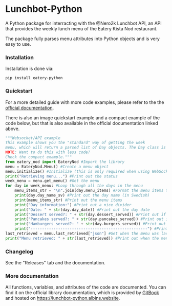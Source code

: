 # Lunchbot-Python
A Python package for interracting with the @Nero2k Lunchbot API, an API that provides the weekly lunch menu of the Eatery Kista Nod restaurant.

The package fully parses menu attributes into Python objects and is very easy to use.

### Installation

Installation is done via:

`pip install eatery-python`

### Quickstart

For a more detailed guide with more code examples, please refer to the the [official documentation](https://lunchbot-python.albins.website).

There is also an image quickstart example and a compact example of the code below, but that is also available in the official documentation linked above.

```python
"""Websocket/API example
This example shows you the "standard" way of getting the week
menu, which will return a parsed list of Day objects. The Day class is implemented with this API
NOTE: Want to do this with less code?
Check the compact example."""
from eatery_nod import EateryNod #Import the library
menu = EateryNod.Menu() #Create a menu object
menu.initialize() #Initialize (this is only required when using WebSockets)
print("Retrieving menu...") #Print out the status
week_menu = menu.get_menu() #Get the menu
for day in week_menu: #Loop through all the days in the menu
    menu_items_str = "\n".join(day.menu_items) #Format the menu items to a pretty string as they are returned as a list
    print(day.day_name_sv) #Print out the day name (in Swedish)
    print(menu_items_str) #Print out the menu items
    print("Day information:") #Print out a nice divider
    print("Date: " + str(day.day_date)) #Print out the day date
    print("Dessert served?: " + str(day.dessert_served)) #Print out if dessert is served (this will print either True or False)
    print("Pancakes served?: " + str(day.pancakes_served)) #Print out if pancakes are served (this will print either True or False)
    print("Hamburgers served?: " + str(day.burgers_served)) #Print out if hamburgers are served (this will print either True or False)
    print("---------------------------------------------------") #Print out a divider line
last_retrieved = menu.last_retrieved["json"] #Get when the menu was last retrieved
print("Menu retrieved: " + str(last_retrieved)) #Print out when the menu was last retrieved.
```
### Changelog

See the "Releases" tab and the documentation.

### More documentation

All functions, variables, and attributes of the code are documented. You can find it on the official library documentation, which is provided by [GitBook](https://gitbook.com) and hosted on https://lunchbot-python.albins.website.

